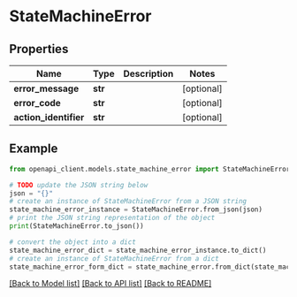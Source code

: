 # StateMachineError


## Properties

Name | Type | Description | Notes
------------ | ------------- | ------------- | -------------
**error_message** | **str** |  | [optional] 
**error_code** | **str** |  | [optional] 
**action_identifier** | **str** |  | [optional] 

## Example

```python
from openapi_client.models.state_machine_error import StateMachineError

# TODO update the JSON string below
json = "{}"
# create an instance of StateMachineError from a JSON string
state_machine_error_instance = StateMachineError.from_json(json)
# print the JSON string representation of the object
print(StateMachineError.to_json())

# convert the object into a dict
state_machine_error_dict = state_machine_error_instance.to_dict()
# create an instance of StateMachineError from a dict
state_machine_error_form_dict = state_machine_error.from_dict(state_machine_error_dict)
```
[[Back to Model list]](../README.md#documentation-for-models) [[Back to API list]](../README.md#documentation-for-api-endpoints) [[Back to README]](../README.md)


